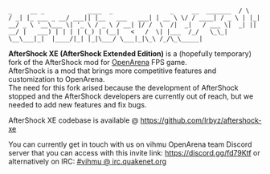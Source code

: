 `
     _     __ _            ____  _                _     __  _______ 
    / \   / _| |_ ___ _ __/ ___|| |__   ___   ___| | __ \ \/ / ____|
   / _ \ | |_| __/ _ \ '__\___ \| '_ \ / _ \ / __| |/ /  \  /|  _|  
  / ___ \|  _| ||  __/ |   ___) | | | | (_) | (__|   <   /  \| |___ 
 /_/   \_\_|  \__\___|_|  |____/|_| |_|\___/ \___|_|\_\ /_/\_\_____|
`                                                                

**AfterShock XE (AfterShock Extended Edition)** is a (hopefully temporary) 
fork of the AfterShock mod for [OpenArena](http://openarena.ws/) FPS game.  
AfterShock is a mod that brings more competitive features and
customization to OpenArena.  
The need for this fork arised because the development of AfterShock
stopped and the AfterShock developers are currently out of reach, 
but we needed to add new features and fix bugs.

AfterShock XE codebase is available @ https://github.com/Irbyz/aftershock-xe

You can currently get in touch with us on vihmu OpenArena team Discord 
server that you can access with this invite link: 
https://discord.gg/fd79Ktf
or alternatively on IRC: [#vihmu @ irc.quakenet.org](irc://irc.quakenet.org/vihmu)
                                                                       
